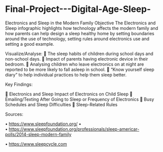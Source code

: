# Final-Project---Digital-Age-Sleep-

Electronics and Sleep in the Modern Family
Objective
The Electronics and Sleep infographic highlights how technology affects the modern family and how parents can help design a sleep healthy home by setting boundaries around the use of technology, setting rules around electronics use and setting a good example.



Visualize/Analyse:
	The sleep habits of children during school days and non-school days.
	Impact of parents having electronic device in their bedroom.
	Analysing children who leave electronics on at night are reported to be more likely to fall asleep in school.
	“Know yourself sleep diary” to help individual practices to help them sleep better.

Key Findings: 

	Electronics and Sleep Impact of Electronics on Child Sleep
	Emailing/Texting After Going to Sleep or Frequency of Electronics
	Busy Schedules and Sleep Difficulties
	Sleep-Related Rules


Sources: 

•	https://www.sleepfoundation.org/
•	
•	https://www.sleepfoundation.org/professionals/sleep-americar-polls/2014-sleep-modern-family

•	https://www.sleepcycle.com

